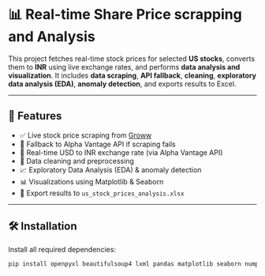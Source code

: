 # 📊 Real-time Share Price scrapping and Analysis

This project fetches real-time stock prices for selected **US stocks**, converts them to **INR** using live exchange rates, and performs **data analysis and visualization**. It includes **data scraping**, **API fallback**, **cleaning**, **exploratory data analysis (EDA)**, **anomaly detection**, and exports results to Excel.

---

## 🚀 Features

- ✅ Live stock price scraping from [Groww](https://groww.in/)
- 🔁 Fallback to Alpha Vantage API if scraping fails
- 💱 Real-time USD to INR exchange rate (via Alpha Vantage API)
- 🧼 Data cleaning and preprocessing
- 📈 Exploratory Data Analysis (EDA) & anomaly detection
- 📊 Visualizations using Matplotlib & Seaborn
- 📁 Export results to `us_stock_prices_analysis.xlsx`

---

## 🛠️ Installation

Install all required dependencies:

```bash
pip install openpyxl beautifulsoup4 lxml pandas matplotlib seaborn numpy
